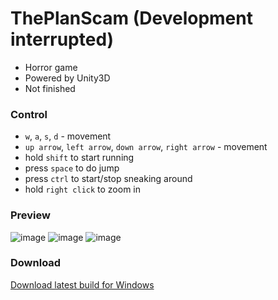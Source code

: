 # ThePlanScam (Development interrupted)
- Horror game
- Powered by Unity3D
- Not finished

### Control
- `w`, `a`, `s`, `d` - movement
- `up arrow`, `left arrow`, `down arrow`, `right arrow` - movement
- hold `shift` to start running
- press `space` to do jump
- press `ctrl` to start/stop sneaking around
- hold `right click` to zoom in

### Preview
![image](https://user-images.githubusercontent.com/83653555/158366768-8a4e42eb-08a7-4096-ba50-7d1b093245e7.png)
![image](https://user-images.githubusercontent.com/83653555/158366804-9e8fe83c-618a-4c76-bafa-88ff742b83db.png)
![image](https://user-images.githubusercontent.com/83653555/158366816-d88754bb-09f6-44e3-a64e-789a442291f6.png)

### Download
[Download latest build for Windows](https://github.com/TeaCondemns/ThePlanScam/raw/main/Build.zip)
